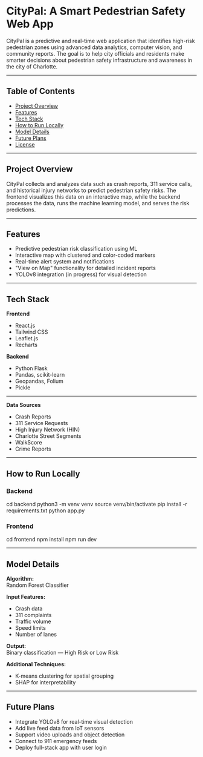 # CityPal: A Smart Pedestrian Safety Web App

CityPal is a predictive and real-time web application that identifies high-risk pedestrian zones using advanced data analytics, computer vision, and community reports. The goal is to help city officials and residents make smarter decisions about pedestrian safety infrastructure and awareness in the city of Charlotte.

---

## Table of Contents

- [Project Overview](#project-overview)
- [Features](#features)
- [Tech Stack](#tech-stack)
- [How to Run Locally](#how-to-run-locally)
- [Model Details](#model-details)
- [Future Plans](#future-plans)
- [License](#license)

---

## Project Overview

CityPal collects and analyzes data such as crash reports, 311 service calls, and historical injury networks to predict pedestrian safety risks. The frontend visualizes this data on an interactive map, while the backend processes the data, runs the machine learning model, and serves the risk predictions.

---

## Features

- Predictive pedestrian risk classification using ML  
- Interactive map with clustered and color-coded markers  
- Real-time alert system and notifications  
- "View on Map" functionality for detailed incident reports  
- YOLOv8 integration (in progress) for visual detection  

---

## Tech Stack

**Frontend**

- React.js  
- Tailwind CSS  
- Leaflet.js  
- Recharts  

**Backend**

- Python Flask  
- Pandas, scikit-learn  
- Geopandas, Folium  
- Pickle  

---

**Data Sources**

- Crash Reports  
- 311 Service Requests  
- High Injury Network (HIN)  
- Charlotte Street Segments  
- WalkScore  
- Crime Reports  

---

## How to Run Locally

### Backend

cd backend
python3 -m venv venv
source venv/bin/activate
pip install -r requirements.txt
python app.py

### Frontend
cd frontend
npm install
npm run dev

---

## Model Details

**Algorithm:**  
Random Forest Classifier

**Input Features:**  
- Crash data  
- 311 complaints  
- Traffic volume  
- Speed limits  
- Number of lanes

**Output:**  
Binary classification — High Risk or Low Risk

**Additional Techniques:**  
- K-means clustering for spatial grouping  
- SHAP for interpretability

---

## Future Plans

- Integrate YOLOv8 for real-time visual detection  
- Add live feed data from IoT sensors  
- Support video uploads and object detection  
- Connect to 911 emergency feeds  
- Deploy full-stack app with user login
